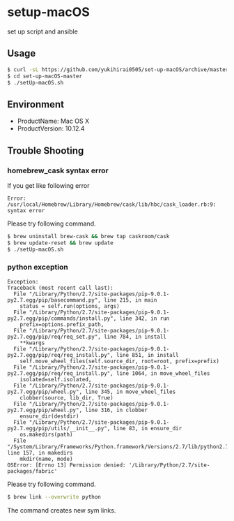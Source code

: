 # setup-macOS
set up script and ansible

## Usage

```bash
$ curl -sL https://github.com/yukihirai0505/set-up-macOS/archive/master.tar.gz | tar xvz "*"
$ cd set-up-macOS-master
$ ./setUp-macOS.sh
```
## Environment

- ProductName:	Mac OS X
- ProductVersion:	10.12.4

## Trouble Shooting

### homebrew_cask syntax error

If you get like following error

```
Error: /usr/local/Homebrew/Library/Homebrew/cask/lib/hbc/cask_loader.rb:9: syntax error
```

Please try following command.

```bash
$ brew uninstall brew-cask && brew tap caskroom/cask
$ brew update-reset && brew update
$ ./setUp-macOS.sh
```

### python exception

```
Exception:
Traceback (most recent call last):
  File "/Library/Python/2.7/site-packages/pip-9.0.1-py2.7.egg/pip/basecommand.py", line 215, in main
    status = self.run(options, args)
  File "/Library/Python/2.7/site-packages/pip-9.0.1-py2.7.egg/pip/commands/install.py", line 342, in run
    prefix=options.prefix_path,
  File "/Library/Python/2.7/site-packages/pip-9.0.1-py2.7.egg/pip/req/req_set.py", line 784, in install
    **kwargs
  File "/Library/Python/2.7/site-packages/pip-9.0.1-py2.7.egg/pip/req/req_install.py", line 851, in install
    self.move_wheel_files(self.source_dir, root=root, prefix=prefix)
  File "/Library/Python/2.7/site-packages/pip-9.0.1-py2.7.egg/pip/req/req_install.py", line 1064, in move_wheel_files
    isolated=self.isolated,
  File "/Library/Python/2.7/site-packages/pip-9.0.1-py2.7.egg/pip/wheel.py", line 345, in move_wheel_files
    clobber(source, lib_dir, True)
  File "/Library/Python/2.7/site-packages/pip-9.0.1-py2.7.egg/pip/wheel.py", line 316, in clobber
    ensure_dir(destdir)
  File "/Library/Python/2.7/site-packages/pip-9.0.1-py2.7.egg/pip/utils/__init__.py", line 83, in ensure_dir
    os.makedirs(path)
  File "/System/Library/Frameworks/Python.framework/Versions/2.7/lib/python2.7/os.py", line 157, in makedirs
    mkdir(name, mode)
OSError: [Errno 13] Permission denied: '/Library/Python/2.7/site-packages/fabric'
```

Please try following command.

```bash
$ brew link --overwrite python
```

The command creates new sym links.
